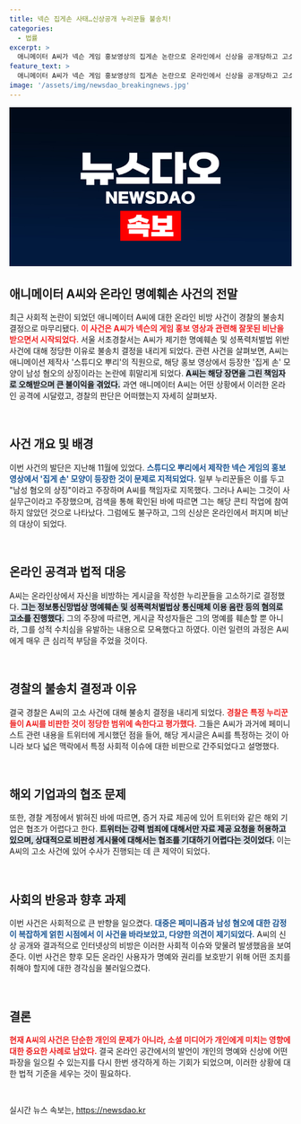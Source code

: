 ```yaml
---
title: 넥슨 집게손 사태…신상공개 누리꾼들 불송치!
categories:
  - 법률
excerpt: >
  애니메이터 A씨가 넥슨 게임 홍보영상의 집게손 논란으로 온라인에서 신상을 공개당하고 고소했지만, 경찰은 불송치 결정을 내렸다. 논란의 중심은 남성 혐오를 상징한다는 오해에서 시작됐고, 경찰은 비방글을 범죄로 보지 않으며 A씨의 과거 트위터 내용도 언급했다.
feature_text: >
  애니메이터 A씨가 넥슨 게임 홍보영상의 집게손 논란으로 온라인에서 신상을 공개당하고 고소했지만, 경찰은 불송치 결정을 내렸다. 논란의 중심은 남성 혐오를 상징한다는 오해에서 시작됐고, 경찰은 비방글을 범죄로 보지 않으며 A씨의 과거 트위터 내용도 언급했다.
image: '/assets/img/newsdao_breakingnews.jpg'
---
```


<p><img src="/assets/img/newsdao_breakingnews.jpg" alt="flaretime 속보" /></p>

<h2 data-ke-size="size26">애니메이터 A씨와 온라인 명예훼손 사건의 전말</h2>

<p data-ke-size="size16">최근 사회적 논란이 되었던 애니메이터 A씨에 대한 온라인 비방 사건이 경찰의 불송치 결정으로 마무리됐다. <b><span style="color: #ee2323;">이 사건은 A씨가 넥슨의 게임 홍보 영상과 관련해 잘못된 비난을 받으면서 시작되었다.</span></b> 서울 서초경찰서는 A씨가 제기한 명예훼손 및 성폭력처벌법 위반 사건에 대해 정당한 이유로 불송치 결정을 내리게 되었다. 관련 사건을 살펴보면, A씨는 애니메이션 제작사 '스튜디오 뿌리'의 직원으로, 해당 홍보 영상에서 등장한 '집게 손' 모양이 남성 혐오의 상징이라는 논란에 휘말리게 되었다. <b><span style="background-color: #21538527;">A씨는 해당 장면을 그린 책임자로 오해받으며 큰 불이익을 겪었다.</span></b> 과연 애니메이터 A씨는 어떤 상황에서 이러한 온라인 공격에 시달렸고, 경찰의 판단은 어떠했는지 자세히 살펴보자.</p>

<p data-ke-size="size16">&nbsp;</p>

<h2 data-ke-size="size26">사건 개요 및 배경</h2>

<p data-ke-size="size16">이번 사건의 발단은 지난해 11월에 있었다. <b><span style="color: #1a5490;">스튜디오 뿌리에서 제작한 넥슨 게임의 홍보 영상에서 '집게 손' 모양이 등장한 것이 문제로 지적되었다.</span></b> 일부 누리꾼들은 이를 두고 "남성 혐오의 상징"이라고 주장하며 A씨를 책임자로 지목했다. 그러나 A씨는 그것이 사실무근이라고 주장했으며, 검색을 통해 확인된 바에 따르면 그는 해당 콘티 작업에 참여하지 않았던 것으로 나타났다. 그럼에도 불구하고, 그의 신상은 온라인에서 퍼지며 비난의 대상이 되었다.</p>

<p data-ke-size="size16">&nbsp;</p>

<h2 data-ke-size="size26">온라인 공격과 법적 대응</h2>

<p data-ke-size="size16">A씨는 온라인상에서 자신을 비방하는 게시글을 작성한 누리꾼들을 고소하기로 결정했다. <b><span style="background-color: #21538527;">그는 정보통신망법상 명예훼손 및 성폭력처벌법상 통신매체 이용 음란 등의 혐의로 고소를 진행했다.</span></b> 그의 주장에 따르면, 게시글 작성자들은 그의 명예를 훼손할 뿐 아니라, 그를 성적 수치심을 유발하는 내용으로 모욕했다고 하였다. 이런 일련의 과정은 A씨에게 매우 큰 심리적 부담을 주었을 것이다.</p>

<p data-ke-size="size16">&nbsp;</p>

<h2 data-ke-size="size26">경찰의 불송치 결정과 이유</h2>

<p data-ke-size="size16">결국 경찰은 A씨의 고소 사건에 대해 불송치 결정을 내리게 되었다. <b><span style="color: #ee2323;">경찰은 특정 누리꾼들이 A씨를 비판한 것이 정당한 범위에 속한다고 평가했다.</span></b> 그들은 A씨가 과거에 페미니스트 관련 내용을 트위터에 게시했던 점을 들어, 해당 게시글은 A씨를 특정하는 것이 아니라 보다 넓은 맥락에서 특정 사회적 이슈에 대한 비판으로 간주되었다고 설명했다.</p>

<p data-ke-size="size16">&nbsp;</p>

<h2 data-ke-size="size26">해외 기업과의 협조 문제</h2>

<p data-ke-size="size16">또한, 경찰 계정에서 밝혀진 바에 따르면, 증거 자료 제공에 있어 트위터와 같은 해외 기업은 협조가 어렵다고 한다. <b><span style="background-color: #21538527;">트위터는 강력 범죄에 대해서만 자료 제공 요청을 허용하고 있으며, 상대적으로 비판성 게시물에 대해서는 협조를 기대하기 어렵다는 것이었다.</span></b> 이는 A씨의 고소 사건에 있어 수사가 진행되는 데 큰 제약이 되었다.</p>

<p data-ke-size="size16">&nbsp;</p>

<h2 data-ke-size="size26">사회의 반응과 향후 과제</h2>

<p data-ke-size="size16">이번 사건은 사회적으로 큰 반향을 일으켰다. <b><span style="color: #1a5490;">대중은 페미니즘과 남성 혐오에 대한 감정이 복잡하게 얽힌 시점에서 이 사건을 바라보았고, 다양한 의견이 제기되었다.</span></b> A씨의 신상 공개와 결과적으로 인터넷상의 비방은 이러한 사회적 이슈와 맞물려 발생했음을 보여준다. 이번 사건은 향후 모든 온라인 사용자가 명예와 권리를 보호받기 위해 어떤 조치를 취해야 할지에 대한 경각심을 불러일으켰다.</p>

<p data-ke-size="size16">&nbsp;</p>

<section>
    <h2 data-ke-size="size26">결론</h2>
    <p data-ke-size="size16"><b><span style="color: #ee2323;">현재 A씨의 사건은 단순한 개인의 문제가 아니라, 소셜 미디어가 개인에게 미치는 영향에 대한 중요한 사례로 남았다.</span></b> 결국 온라인 공간에서의 발언이 개인의 명예와 신상에 어떤 파장을 일으킬 수 있는지를 다시 한번 생각하게 하는 기회가 되었으며, 이러한 상황에 대한 법적 기준을 세우는 것이 필요하다.</p>
</section>

<p data-ke-size="size16">&nbsp;</p>
실시간 뉴스 속보는, <a href="https://newsdao.kr" rel="dofollow">https://newsdao.kr</a>


